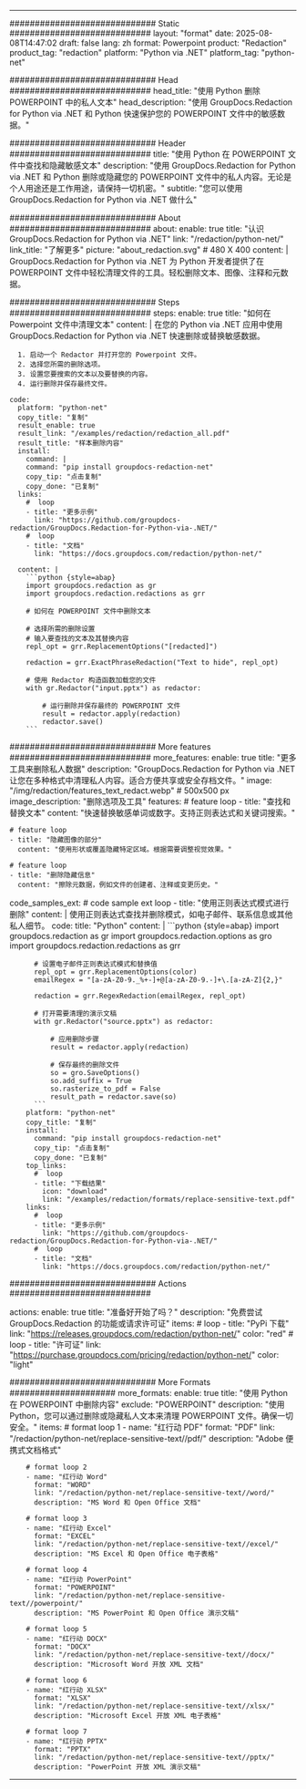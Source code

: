 
---
############################# Static ############################
layout: "format"
date:  2025-08-08T14:47:02
draft: false
lang: zh
format: Powerpoint
product: "Redaction"
product_tag: "redaction"
platform: "Python via .NET"
platform_tag: "python-net"

############################# Head ############################
head_title: "使用 Python 删除 POWERPOINT 中的私人文本"
head_description: "使用 GroupDocs.Redaction for Python via .NET 和 Python 快速保护您的 POWERPOINT 文件中的敏感数据。"

############################# Header ############################
title: "使用 Python 在 POWERPOINT 文件中查找和隐藏敏感文本" 
description: "使用 GroupDocs.Redaction for Python via .NET 和 Python 删除或隐藏您的 POWERPOINT 文件中的私人内容。无论是个人用途还是工作用途，请保持一切机密。"
subtitle: "您可以使用 GroupDocs.Redaction for Python via .NET 做什么" 

############################# About ############################
about:
    enable: true
    title: "认识 GroupDocs.Redaction for Python via .NET"
    link: "/redaction/python-net/"
    link_title: "了解更多"
    picture: "about_redaction.svg" # 480 X 400
    content: |
       GroupDocs.Redaction for Python via .NET 为 Python 开发者提供了在 POWERPOINT 文件中轻松清理文件的工具。轻松删除文本、图像、注释和元数据。

############################# Steps ############################
steps:
    enable: true
    title: "如何在 Powerpoint 文件中清理文本"
    content: |
      在您的 Python via .NET 应用中使用 GroupDocs.Redaction for Python via .NET 快速删除或替换敏感数据。
      
      1. 启动一个 Redactor 并打开您的 Powerpoint 文件。
      2. 选择您所需的删除选项。
      3. 设置您要搜索的文本以及要替换的内容。
      4. 运行删除并保存最终文件。
   
    code:
      platform: "python-net"
      copy_title: "复制"
      result_enable: true
      result_link: "/examples/redaction/redaction_all.pdf"
      result_title: "样本删除内容"
      install:
        command: |
        command: "pip install groupdocs-redaction-net"
        copy_tip: "点击复制"
        copy_done: "已复制"
      links:
        #  loop
        - title: "更多示例"
          link: "https://github.com/groupdocs-redaction/GroupDocs.Redaction-for-Python-via-.NET/"
        #  loop
        - title: "文档"
          link: "https://docs.groupdocs.com/redaction/python-net/"
          
      content: |
        ```python {style=abap}
        import groupdocs.redaction as gr
        import groupdocs.redaction.redactions as grr

        # 如何在 POWERPOINT 文件中删除文本

        # 选择所需的删除设置
        # 输入要查找的文本及其替换内容
        repl_opt = grr.ReplacementOptions("[redacted]")
                
        redaction = grr.ExactPhraseRedaction("Text to hide", repl_opt)

        # 使用 Redactor 构造函数加载您的文件
        with gr.Redactor("input.pptx") as redactor:

            # 运行删除并保存最终的 POWERPOINT 文件
            result = redactor.apply(redaction)
            redactor.save()
        ```            


############################# More features ############################
more_features:
  enable: true
  title: "更多工具来删除私人数据"
  description: "GroupDocs.Redaction for Python via .NET 让您在多种格式中清理私人内容。适合方便共享或安全存档文件。"
  image: "/img/redaction/features_text_redact.webp" # 500x500 px
  image_description: "删除选项及工具"
  features:
    # feature loop
    - title: "查找和替换文本"
      content: "快速替换敏感单词或数字。支持正则表达式和关键词搜索。"

    # feature loop
    - title: "隐藏图像的部分"
      content: "使用形状或覆盖隐藏特定区域。根据需要调整视觉效果。"

    # feature loop
    - title: "删除隐藏信息"
      content: "擦除元数据，例如文件的创建者、注释或变更历史。"
      
  code_samples_ext:
    # code sample ext loop
    - title: "使用正则表达式模式进行删除"
      content: |
        使用正则表达式查找并删除模式，如电子邮件、联系信息或其他私人细节。
      code:
        title: "Python"
        content: |
          ```python {style=abap}
          import groupdocs.redaction as gr
          import groupdocs.redaction.options as gro
          import groupdocs.redaction.redactions as grr

          # 设置电子邮件正则表达式模式和替换值
          repl_opt = grr.ReplacementOptions(color)
          emailRegex = "[a-zA-Z0-9._%+-]+@[a-zA-Z0-9.-]+\.[a-zA-Z]{2,}"

          redaction = grr.RegexRedaction(emailRegex, repl_opt)

          # 打开需要清理的演示文稿
          with gr.Redactor("source.pptx") as redactor:

              # 应用删除步骤
              result = redactor.apply(redaction)

              # 保存最终的删除文件
              so = gro.SaveOptions()
              so.add_suffix = True
              so.rasterize_to_pdf = False
              result_path = redactor.save(so)
          ```
        platform: "python-net"
        copy_title: "复制"
        install:
          command: "pip install groupdocs-redaction-net"
          copy_tip: "点击复制"
          copy_done: "已复制"
        top_links:
          #  loop
          - title: "下载结果"
            icon: "download"
            link: "/examples/redaction/formats/replace-sensitive-text.pdf"
        links:
          #  loop
          - title: "更多示例"
            link: "https://github.com/groupdocs-redaction/GroupDocs.Redaction-for-Python-via-.NET/"
          #  loop
          - title: "文档"
            link: "https://docs.groupdocs.com/redaction/python-net/"


############################# Actions ############################

actions:
  enable: true
  title: "准备好开始了吗？"
  description: "免费尝试 GroupDocs.Redaction 的功能或请求许可证"
  items:
    #  loop
    - title: "PyPi 下载"
      link: "https://releases.groupdocs.com/redaction/python-net/"
      color: "red"
        #  loop
    - title: "许可证"
      link: "https://purchase.groupdocs.com/pricing/redaction/python-net/"
      color: "light"


############################# More Formats #####################
more_formats:
    enable: true
    title: "使用 Python 在 POWERPOINT 中删除内容"
    exclude: "POWERPOINT"
    description: "使用 Python，您可以通过删除或隐藏私人文本来清理 POWERPOINT 文件。确保一切安全。"
    items: 
        # format loop 1
        - name: "红行动 PDF"
          format: "PDF"
          link: "/redaction/python-net/replace-sensitive-text//pdf/"
          description: "Adobe 便携式文档格式"

        # format loop 2
        - name: "红行动 Word"
          format: "WORD"
          link: "/redaction/python-net/replace-sensitive-text//word/"
          description: "MS Word 和 Open Office 文档"
          
        # format loop 3
        - name: "红行动 Excel"
          format: "EXCEL"
          link: "/redaction/python-net/replace-sensitive-text//excel/"
          description: "MS Excel 和 Open Office 电子表格"

        # format loop 4
        - name: "红行动 PowerPoint"
          format: "POWERPOINT"
          link: "/redaction/python-net/replace-sensitive-text//powerpoint/"
          description: "MS PowerPoint 和 Open Office 演示文稿"

        # format loop 5
        - name: "红行动 DOCX"
          format: "DOCX"
          link: "/redaction/python-net/replace-sensitive-text//docx/"
          description: "Microsoft Word 开放 XML 文档"
          
        # format loop 6
        - name: "红行动 XLSX"
          format: "XLSX"
          link: "/redaction/python-net/replace-sensitive-text//xlsx/"
          description: "Microsoft Excel 开放 XML 电子表格"
          
        # format loop 7
        - name: "红行动 PPTX"
          format: "PPTX"
          link: "/redaction/python-net/replace-sensitive-text//pptx/"
          description: "PowerPoint 开放 XML 演示文稿"


---